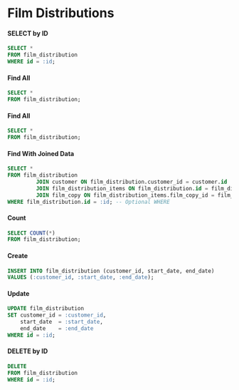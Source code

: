 # Film Distributions

#### SELECT by ID

```sql
SELECT *
FROM film_distribution
WHERE id = :id;
```

#### Find All

```sql
SELECT *
FROM film_distribution;
```

#### Find All

```sql
SELECT *
FROM film_distribution;
```

#### Find With Joined Data

```sql
SELECT *
FROM film_distribution
         JOIN customer ON film_distribution.customer_id = customer.id
         JOIN film_distribution_items ON film_distribution.id = film_distribution_items.film_distribution_id
         JOIN film_copy ON film_distribution_items.film_copy_id = film_copy.id
WHERE film_distribution.id = :id; -- Optional WHERE
```

#### Count

```sql
SELECT COUNT(*)
FROM film_distribution;
```

#### Create

```sql
INSERT INTO film_distribution (customer_id, start_date, end_date)
VALUES (:customer_id, :start_date, :end_date);
```

#### Update

```sql
UPDATE film_distribution
SET customer_id = :customer_id,
    start_date  = :start_date,
    end_date    = :end_date
WHERE id = :id;
```

#### DELETE by ID

```sql
DELETE
FROM film_distribution
WHERE id = :id;
```
